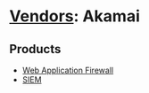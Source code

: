 # [Vendors](README.md): Akamai

## Products

- [Web Application Firewall](../products/ae07663e-2c2c-4932-be5d-c9f985e95276.md)
- [SIEM](../products/9a28f2af-5526-414d-973b-c3fc7984b8a1.md)
